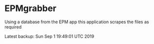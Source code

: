 # EPMgrabber
Using a database from the EPM app this application scrapes the files as required


Latest backup: Sun Sep 1 19:49:01 UTC 2019
